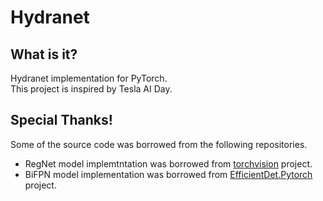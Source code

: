 # Hydranet

## What is it?
Hydranet implementation for PyTorch.  
This project is inspired by Tesla AI Day.  
## Special Thanks!

Some of the source code was borrowed from the following repositories.

- RegNet model implemtntation was borrowed from [torchvision](https://github.com/pytorch/vision) project.
- BiFPN model implementation was borrowed from [EfficientDet.Pytorch](https://github.com/toandaominh1997/EfficientDet.Pytorch.git) project.
